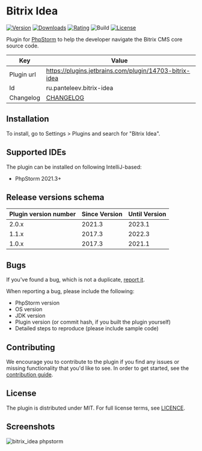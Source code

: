 # Bitrix Idea

[![Version](http://phpstorm.espend.de/badge/14703/version)](https://plugins.jetbrains.com/plugin/14703)
[![Downloads](http://phpstorm.espend.de/badge/14703/downloads)](https://plugins.jetbrains.com/plugin/14703)
[![Rating](https://img.shields.io/jetbrains/plugin/r/rating/14703-bitrix-idea?style=flat-square)](https://plugins.jetbrains.com/plugin/14703)
![Build](https://github.com/qq-agency/bitrix-idea/workflows/Build/badge.svg)
[![License](https://img.shields.io/github/license/qq-agency/bitrix-idea?style=flat-square)](https://plugins.jetbrains.com/plugin/14703)

<!-- Plugin description -->
Plugin for [PhpStorm](https://www.jetbrains.com/phpstorm) to help 
the developer navigate the Bitrix CMS core source code.
<!-- Plugin description end -->

Key         | Value
----------- | -----------
Plugin url  | https://plugins.jetbrains.com/plugin/14703-bitrix-idea
Id          | ru.panteleev.bitrix-idea
Changelog   | [CHANGELOG](CHANGELOG.md)

## Installation

To install, go to Settings > Plugins and search for "Bitrix Idea".

## Supported IDEs

The plugin can be installed on following IntelliJ-based:

* PhpStorm 2021.3+

## Release versions schema

| Plugin version number | Since Version | Until Version |
| ----- | ------ |---------------|
| 2.0.x | 2021.3 | 2023.1        |
| 1.1.x | 2017.3 | 2022.3        |
| 1.0.x | 2017.3 | 2021.1        |

## Bugs

If you've found a bug, which is not a duplicate, [report it](https://github.com/qq-agency/bitrix-idea/issues).

When reporting a bug, please include the following:

* PhpStorm version
* OS version
* JDK version
* Plugin version (or commit hash, if you built the plugin yourself)
* Detailed steps to reproduce (please include sample code)

## Contributing

We encourage you to contribute to the plugin if you find any issues 
or missing functionality that you'd like to see. 
In order to get started, see the [contribution guide](CONTRIBUTING.md).

## License

The plugin is distributed under MIT. 
For full license terms, see [LICENCE](LICENCE.md).

## Screenshots

![bitrix_idea phpstorm](https://plugins.jetbrains.com/files/14703/screenshot_22644.png)